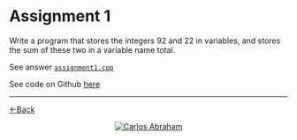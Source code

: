 # Assignment 1

Write a program that stores the integers 92 and 22 in variables, and stores the sum of these two in a variable name total.

See answer [`assignment1.cpp`](assignment1)

See code on Github [here](https://github.com/19cah/mdc/blob/master/cpp/Assignment%201/assignment1/assignment1.cpp) 

---

[←Back](https://19cah.com/mdc/cpp/)

<p align="center">
   <a href="https://github.com/19cah">
        <img src="https://img.shields.io/badge/Abraham-%4019cah-orange.svg"
            alt="Carlos Abraham"></a>
</p>

